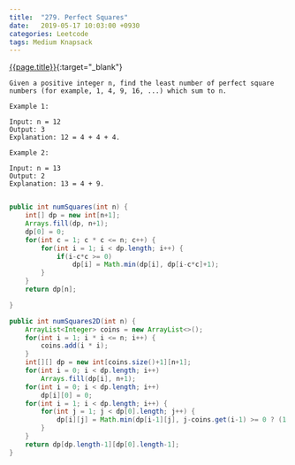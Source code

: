 ```yaml
---
title:  "279. Perfect Squares"
date:   2019-05-17 10:03:00 +0930
categories: Leetcode
tags: Medium Knapsack
---
```


[{{page.title}}](https://leetcode.com/problems/perfect-squares/){:target="_blank"}

    Given a positive integer n, find the least number of perfect square numbers (for example, 1, 4, 9, 16, ...) which sum to n.

    Example 1:

    Input: n = 12
    Output: 3
    Explanation: 12 = 4 + 4 + 4.

    Example 2:

    Input: n = 13
    Output: 2
    Explanation: 13 = 4 + 9.


```java

public int numSquares(int n) {
    int[] dp = new int[n+1];
    Arrays.fill(dp, n+1);
    dp[0] = 0;
    for(int c = 1; c * c <= n; c++) {
        for(int i = 1; i < dp.length; i++) {
            if(i-c*c >= 0)
                dp[i] = Math.min(dp[i], dp[i-c*c]+1);
        }
    }
    return dp[n];

}

public int numSquares2D(int n) {
    ArrayList<Integer> coins = new ArrayList<>();
    for(int i = 1; i * i <= n; i++) {
        coins.add(i * i);
    }
    int[][] dp = new int[coins.size()+1][n+1];
    for(int i = 0; i < dp.length; i++)
        Arrays.fill(dp[i], n+1);
    for(int i = 0; i < dp.length; i++)
        dp[i][0] = 0;
    for(int i = 1; i < dp.length; i++) {
        for(int j = 1; j < dp[0].length; j++) {
            dp[i][j] = Math.min(dp[i-1][j], j-coins.get(i-1) >= 0 ? (1 + dp[i][j-coins.get(i-1)]) : n+1);
        }
    }
    return dp[dp.length-1][dp[0].length-1];
}
```
